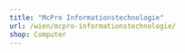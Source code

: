 ```yaml
---
title: "McPro Informationstechnologie"
url: /wien/mcpro-informationstechnologie/
shop: Computer
---
```

